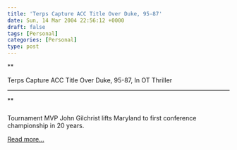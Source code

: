 ```yaml
---
title: 'Terps Capture ACC Title Over Duke, 95-87'
date: Sun, 14 Mar 2004 22:56:12 +0000
draft: false
tags: [Personal]
categories: [Personal]
type: post
---
```


**

Terps Capture ACC Title Over Duke, 95-87, In OT Thriller


------------------------------------------------------------

**

###

Tournament MVP John Gilchrist lifts Maryland to first conference championship in 20 years.

[Read more...](http://umterps.ocsn.com/sports/m-baskbl/recaps/031404aaa.html)